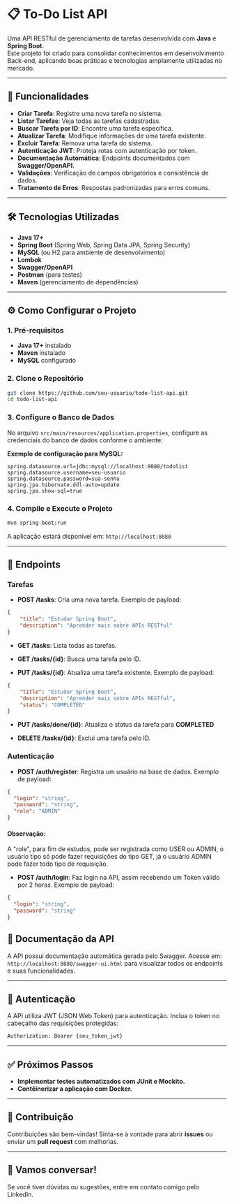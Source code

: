 # 📋 To-Do List API

Uma API RESTful de gerenciamento de tarefas desenvolvida com **Java** e **Spring Boot**.  
Este projeto foi criado para consolidar conhecimentos em desenvolvimento Back-end, aplicando boas práticas e tecnologias amplamente utilizadas no mercado.

---

## 🚀 Funcionalidades

- **Criar Tarefa**: Registre uma nova tarefa no sistema.
- **Listar Tarefas**: Veja todas as tarefas cadastradas.
- **Buscar Tarefa por ID**: Encontre uma tarefa específica.
- **Atualizar Tarefa**: Modifique informações de uma tarefa existente.
- **Excluir Tarefa**: Remova uma tarefa do sistema.
- **Autenticação JWT**: Proteja rotas com autenticação por token.
- **Documentação Automática**: Endpoints documentados com **Swagger/OpenAPI**.
- **Validações**: Verificação de campos obrigatórios e consistência de dados.
- **Tratamento de Erros**: Respostas padronizadas para erros comuns.

---

## 🛠️ Tecnologias Utilizadas

- **Java 17+**
- **Spring Boot** (Spring Web, Spring Data JPA, Spring Security)
- **MySQL** (ou H2 para ambiente de desenvolvimento)
- **Lombok**
- **Swagger/OpenAPI**
- **Postman** (para testes)
- **Maven** (gerenciamento de dependências)

---

## ⚙️ Como Configurar o Projeto

### 1. Pré-requisitos
- **Java 17+** instalado
- **Maven** instalado
- **MySQL** configurado

### 2. Clone o Repositório
```bash
git clone https://github.com/seu-usuario/todo-list-api.git
cd todo-list-api
````
### 3. Configure o Banco de Dados
No arquivo `src/main/resources/application.properties`, configure as credenciais do banco de dados conforme o ambiente:  

**Exemplo de configuração para MySQL:**  
```properties
spring.datasource.url=jdbc:mysql://localhost:8080/todolist
spring.datasource.username=seu-usuario
spring.datasource.password=sua-senha
spring.jpa.hibernate.ddl-auto=update
spring.jpa.show-sql=true
````
### 4. Compile e Execute o Projeto 
```bash
mvn spring-boot:run
````
A aplicação estará disponível em: `http://localhost:8080`

---

## 🔧 Endpoints 

### Tarefas

  - **POST /tasks**: Cria uma nova tarefa.
    Exemplo de payload:
    
```json
{
    "title": "Estudar Spring Boot",
    "description": "Aprender mais sobre APIs RESTful"
}
```

- **GET /tasks**: Lista todas as tarefas.

- **GET /tasks/{id}**: Busca uma tarefa pelo ID.

- **PUT /tasks/{id}**: Atualiza uma tarefa existente.
Exemplo de payload:
```json
{
    "title": "Estudar Spring Boot",
    "description": "Aprender mais sobre APIs RESTful",
    "status": "COMPLETED"
}
```

- **PUT /tasks/done/{id}**: Atualiza o status da tarefa para **COMPLETED**

- **DELETE /tasks/{id}**: Exclui uma tarefa pelo ID.

### Autenticação

- **POST /auth/register**: Registra um usuário na base de dados.
    Exemplo de payload:
```json
{
  "login": "string",
  "password": "string",
  "role": "ADMIN"
}
```
#### Observação: 
 A "role", para fim de estudos, pode ser registrada como USER ou ADMIN, o usuário tipo só pode fazer requisições do tipo GET, já o usuário ADMIN pode fazer todo tipo de requisição.

- **POST /auth/login**: Faz login na API, assim recebendo um Token válido por 2 horas.
    Exemplo de payload:
```json
{
  "login": "string",
  "password": "string"
}
```

## 📝 Documentação da API

A API possui documentação automática gerada pelo Swagger.
Acesse em: `http://localhost:8080/swagger-ui.html` para visualizar todos os endpoints e suas funcionalidades.

---

## 🔐 Autenticação

A API utiliza JWT (JSON Web Token) para autenticação.
Inclua o token no cabeçalho das requisições protegidas:
```bash
Authorization: Bearer {seu_token_jwt}
````

---


## ✅ Próximos Passos
- **Implementar testes automatizados com JUnit e Mockito.**
- **Contêinerizar a aplicação com Docker.**

---
 
 ## 🤝 Contribuição

Contribuições são bem-vindas!
Sinta-se à vontade para abrir **issues** ou enviar um **pull request** com melhorias. 

---

## 💬 Vamos conversar!
Se você tiver dúvidas ou sugestões, entre em contato comigo pelo LinkedIn.



